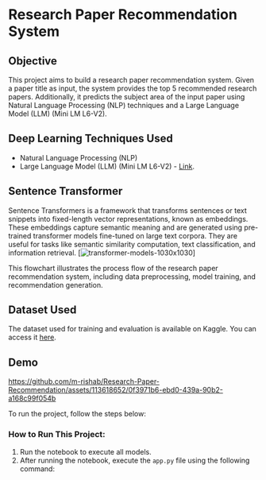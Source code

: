 # Research Paper Recommendation System

## Objective
This project aims to build a research paper recommendation system. Given a paper title as input, the system provides the top 5 recommended research papers. Additionally, it predicts the subject area of the input paper using Natural Language Processing (NLP) techniques and a Large Language Model (LLM) (Mini LM L6-V2).

## Deep Learning Techniques Used
- Natural Language Processing (NLP)
- Large Language Model (LLM) (Mini LM L6-V2) - [Link](https://huggingface.co/sentence-transformers/all-MiniLM-L6-v2).

## Sentence Transformer
Sentence Transformers is a framework that transforms sentences or text snippets into fixed-length vector representations, known as embeddings. These embeddings capture semantic meaning and are generated using pre-trained transformer models fine-tuned on large text corpora. They are useful for tasks like semantic similarity computation, text classification, and information retrieval.
[![transformer-models-1030x1030](https://github.com/m-rishab/Research-Paper-Recommendation/assets/113618652/6078f4ab-52f9-4c25-8139-0c605ea85376)]

This flowchart illustrates the process flow of the research paper recommendation system, including data preprocessing, model training, and recommendation generation.

## Dataset Used
The dataset used for training and evaluation is available on Kaggle. You can access it [here](link_to_kaggle_dataset).

## Demo

https://github.com/m-rishab/Research-Paper-Recommendation/assets/113618652/0f3971b6-ebd0-439a-90b2-a168c99f054b

To run the project, follow the steps below:

### How to Run This Project:
1. Run the notebook to execute all models.
2. After running the notebook, execute the `app.py` file using the following command:
